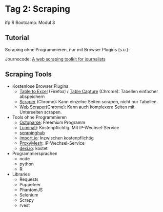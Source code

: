  # Tag 2: Scraping
ifp R Bootcamp: Modul 3


## Tutorial

Scraping ohne Programmieren, nur mit Browser Plugins (s.u.):

Journocode: [A web scraping toolkit for journalists](https://journocode.com/2019/01/28/web-scraping-tools-journalists-how-to/)

## Scraping Tools

- Kostenlose Browser Plugins
	- [Table to Excel](https://addons.mozilla.org/en-US/firefox/addon/table-to-excel/) (Firefox) / [Table Capture](https://chrome.google.com/webstore/detail/table-capture/iebpjdmgckacbodjpijphcplhebcmeop?hl=en) (Chrome): Tabellen einfacher abspeichern
	- [Scraper](https://chrome.google.com/webstore/detail/scraper/mbigbapnjcgaffohmbkdlecaccepngjd) (Chrome): Kann einzelne Seiten scrapen, nicht nur Tabellen.
	- [Web Scraper](https://chrome.google.com/webstore/detail/web-scraper/jnhgnonknehpejjnehehllkliplmbmhn)(Chrome): Kann auch komplexere Seiten mit Unterseiten scrapen.
- Tools ohne Programmieren
	- [Octoparse](https://www.octoparse.com/ ): Freemium Programm
	- [Luminati](https://luminati.io/): Kostenpflichtig. Mit IP-Wechsel-Service
	- [scrapinghub](https://scrapinghub.com/)
	- [import.io](https://www.import.io/): Inzwischen kostenpflichtig
	- [ProxyMesh](https://proxymesh.com/): IP-Wechsel-Service
	- [dexi.io](https://dexi.io/): kostet 
- Programmiersprachen
	- node
	- python
	- R
- Libraries
	- Requests
	- Puppeteer
	- PhantomJS
	- Selenium
	- Scrapy
	- rvest




